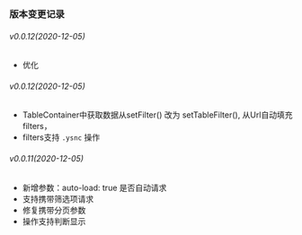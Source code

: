 ### 版本变更记录

###### v0.0.12(2020-12-05)
* 优化

###### v0.0.12(2020-12-05)
* TableContainer中获取数据从setFilter() 改为 setTableFilter(),  从Url自动填充filters，
* filters支持 `.ysnc` 操作 

###### v0.0.11(2020-12-05)
* 新增参数：auto-load: true  是否自动请求
* 支持携带筛选项请求
* 修复携带分页参数
* 操作支持判断显示
